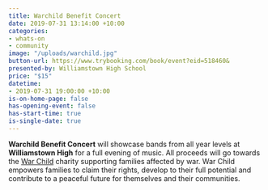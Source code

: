 ```yaml
---
title: Warchild Benefit Concert
date: 2019-07-31 13:14:00 +10:00
categories:
- whats-on
- community
image: "/uploads/warchild.jpg"
button-url: https://www.trybooking.com/book/event?eid=518460&
presented-by: Williamstown High School
price: "$15"
datetime:
- 2019-07-31 19:00:00 +10:00
is-on-home-page: false
has-opening-event: false
has-start-time: true
is-single-date: true
---
```


**Warchild Benefit Concert** will showcase bands from all year levels at **Williamstown High** for a full evening of music. All proceeds will go towards the [War Child](https://www.warchild.org/) charity supporting families affected by war. War Child empowers families to claim their rights, develop to their full potential and contribute to a peaceful future for themselves and their communities. 